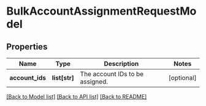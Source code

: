 # BulkAccountAssignmentRequestModel

## Properties
Name | Type | Description | Notes
------------ | ------------- | ------------- | -------------
**account_ids** | **list[str]** | The account IDs to be assigned. | [optional] 

[[Back to Model list]](../README.md#documentation-for-models) [[Back to API list]](../README.md#documentation-for-api-endpoints) [[Back to README]](../README.md)


